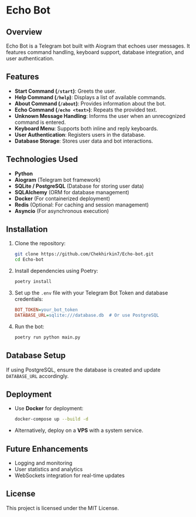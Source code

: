 # Echo Bot

## Overview
Echo Bot is a Telegram bot built with Aiogram that echoes user messages. It features command handling, keyboard support, database integration, and user authentication.

## Features
- **Start Command (`/start`)**: Greets the user.
- **Help Command (`/help`)**: Displays a list of available commands.
- **About Command (`/about`)**: Provides information about the bot.
- **Echo Command (`/echo <text>`)**: Repeats the provided text.
- **Unknown Message Handling**: Informs the user when an unrecognized command is entered.
- **Keyboard Menu**: Supports both inline and reply keyboards.
- **User Authentication**: Registers users in the database.
- **Database Storage**: Stores user data and bot interactions.

## Technologies Used
- **Python**
- **Aiogram** (Telegram bot framework)
- **SQLite / PostgreSQL** (Database for storing user data)
- **SQLAlchemy** (ORM for database management)
- **Docker** (For containerized deployment)
- **Redis** (Optional: For caching and session management)
- **Asyncio** (For asynchronous execution)

## Installation
1. Clone the repository:
   ```sh
   git clone https://github.com/Chekhirkin7/Echo-bot.git
   cd Echo-bot
   ```

2. Install dependencies using Poetry:
   ```sh
   poetry install
   ```

3. Set up the `.env` file with your Telegram Bot Token and database credentials:
   ```ini
   BOT_TOKEN=your_bot_token
   DATABASE_URL=sqlite:///database.db  # Or use PostgreSQL
   ```

4. Run the bot:
   ```sh
   poetry run python main.py
   ```

## Database Setup
If using PostgreSQL, ensure the database is created and update `DATABASE_URL` accordingly.

## Deployment
- Use **Docker** for deployment:
  ```sh
  docker-compose up --build -d
  ```
- Alternatively, deploy on a **VPS** with a system service.

## Future Enhancements
- Logging and monitoring
- User statistics and analytics
- WebSockets integration for real-time updates

## License
This project is licensed under the MIT License.

